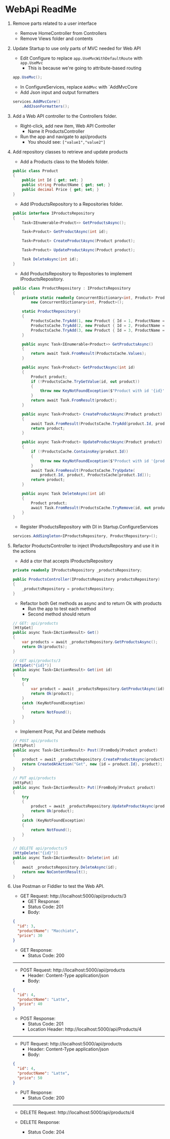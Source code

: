 ﻿# WebApi ReadMe


1. Remove parts related to a user interface

    - Remove HomeController from Controllers
    - Remove Views folder and contents

2. Update Startup to use only parts of MVC needed for Web API

    - Edit Configure to replace `app.UseMvcWithDefaultRoute` 
      with `app.UseMvc`
        + This is because we're going to attribute-based routing
    
    ```csharp
    app.UseMvc();
    ```

    - In ConfigureServices, replace `AddMvc` with `AddMvcCore
    - Add Json input and output formatters

    ```csharp
    services.AddMvcCore()
        .AddJsonFormatters();
    ```

3. Add a Web API controller to the Controllers folder.

    - Right-click, add new item, Web API Controller
      + Name it ProductsController
    - Run the app and navigate to api/products
      + You should see: `["value1","value2"]`

4. Add repository classes to retrieve and update products

    - Add a Products class to the Models folder.

    ```csharp
    public class Product
    {
        public int Id { get; set; }
        public string ProductName { get; set; }
        public decimal Price { get; set; }
    }
    ```

    - Add IProductsRepository to a Repositories folder.

    ```csharp
    public interface IProductsRepository
    {
        Task<IEnumerable<Product>> GetProductsAsync();

        Task<Product> GetProductAsync(int id);

        Task<Product> CreateProductAsync(Product product);

        Task<Product> UpdateProductAsync(Product product);

        Task DeleteAsync(int id);
    }
    ```

    - Add ProductsRepository to Repositories to implement IProductsRepository.

    ```csharp
    public class ProductRepository : IProductsRepository
    {
        private static readonly ConcurrentDictionary<int, Product> ProductsCache =
            new ConcurrentDictionary<int, Product>();

        static ProductRepository()
        {
            ProductsCache.TryAdd(1, new Product { Id = 1, ProductName = "Ristretto", Price = 10 });
            ProductsCache.TryAdd(2, new Product { Id = 2, ProductName = "Espresso", Price = 20 });
            ProductsCache.TryAdd(3, new Product { Id = 3, ProductName = "Macchiato", Price = 30 });
        }

        public async Task<IEnumerable<Product>> GetProductsAsync()
        {
            return await Task.FromResult(ProductsCache.Values);
        }

        public async Task<Product> GetProductAsync(int id)
        {
            Product product;
            if (!ProductsCache.TryGetValue(id, out product))
            {
                throw new KeyNotFoundException($"Product with id '{id}' does not exist in cache");
            }
            return await Task.FromResult(product);
        }

        public async Task<Product> CreateProductAsync(Product product)
        {
            await Task.FromResult(ProductsCache.TryAdd(product.Id, product));
            return product;
        }

        public async Task<Product> UpdateProductAsync(Product product)
        {
            if (!ProductsCache.ContainsKey(product.Id))
            {
                throw new KeyNotFoundException($"Product with id '{product.Id}' does not exist in cache");
            }
            await Task.FromResult(ProductsCache.TryUpdate(
                product.Id, product, ProductsCache[product.Id]));
            return product;
        }

        public async Task DeleteAsync(int id)
        {
            Product product;
            await Task.FromResult(ProductsCache.TryRemove(id, out product));
        }
    }
    ```

    - Register IProductsRepository with DI in Startup.ConfigureServices

    ```csharp
    services.AddSingleton<IProductsRepository, ProductRepository>();
    ```

5. Refactor ProductsController to inject IProductsRepository and use it 
   in the actions

    - Add a ctor that accepts IProductsRepository

    ```csharp
    private readonly IProductsRepository _productsRepository;

    public ProductsController(IProductsRepository productsRepository)
    {
        _productsRepository = productsRepository;
    }
    ```

    - Refactor both Get methods as async and to return Ok with products
      - Run the app to test each method
      - Second method should return 
    
    ```csharp
    // GET: api/products
    [HttpGet]
    public async Task<IActionResult> Get()
    {
        var products = await _productsRepository.GetProductsAsync();
        return Ok(products);
    }

    // GET api/products/3
    [HttpGet("{id}")]
    public async Task<IActionResult> Get(int id)
    {
        try
        {
            var product = await _productsRepository.GetProductAsync(id);
            return Ok(product);
        }
        catch (KeyNotFoundException)
        {
            return NotFound();
        }
    }
    ```

    - Implement Post, Put and Delete methods

    ```csharp
    // POST api/products
    [HttpPost]
    public async Task<IActionResult> Post([FromBody]Product product)
    {
        product = await _productsRepository.CreateProductAsync(product);
        return CreatedAtAction("Get", new {id = product.Id}, product);
    }

    // PUT api/products
    [HttpPut]
    public async Task<IActionResult> Put([FromBody]Product product)
    {
        try
        {
            product = await _productsRepository.UpdateProductAsync(product);
            return Ok(product);
        }
        catch (KeyNotFoundException)
        {
            return NotFound();
        }
    }

    // DELETE api/products/5
    [HttpDelete("{id}")]
    public async Task<IActionResult> Delete(int id)
    {
        await _productsRepository.DeleteAsync(id);
        return new NoContentResult();
    }
    ```

6. Use Postman or Fiddler to test the Web API.

    - GET Request: http://localhost:5000/api/products/3
      + GET Response:
      + Status Code: 201
      + Body:

    ```json
    {
      "id": 3,
      "productName": "Macchiato",
      "price": 30
    }
    ```

    - GET Response:
      + Status Code: 200

    ---

    - POST Request: http://localhost:5000/api/products
      + Header: Content-Type application/json
      + Body:

    ```json
    {
      "id": 4,
      "productName": "Latte",
      "price": 40
    }
    ```

    - POST Response:
      + Status Code: 201
      + Location Header: http://localhost:5000/api/Products/4

    ---

    - PUT Request: http://localhost:5000/api/products
      - Header: Content-Type application/json
      - Body:

    ```json
    {
      "id": 4,
      "productName": "Latte",
      "price": 50
    }
    ```

    - PUT Response:
      + Status Code: 200

    ---

    - DELETE Request: http://localhost:5000/api/products/4

    - DELETE Response:
      + Status Code: 204

